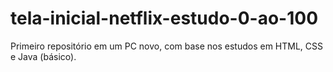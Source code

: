 # tela-inicial-netflix-estudo-0-ao-100
Primeiro repositório em um PC novo, com base nos estudos em HTML, CSS e Java (básico).
